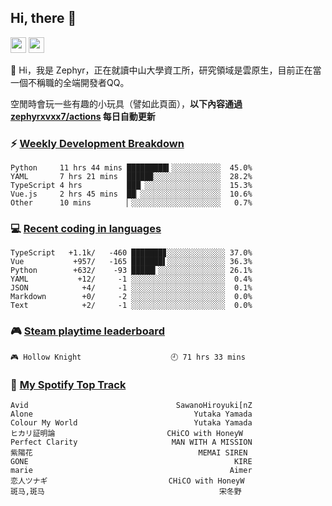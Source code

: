 <!--
**zephyrxvxx7/zephyrxvxx7** is a ✨ _special_ ✨ repository because its `README.md` (this file) appears on your GitHub profile.

Here are some ideas to get you started:

- 🔭 I’m currently working on ...
- 🌱 I’m currently learning ...
- 👯 I’m looking to collaborate on ...
- 🤔 I’m looking for help with ...
- 💬 Ask me about ...
- 📫 How to reach me: ...
- 😄 Pronouns: ...
- ⚡ Fun fact: ...
-->

## Hi, there 👋

<a href="https://www.instagram.com/zephyrxvxx7/"><img src="https://img.shields.io/badge/instagram-3f729b?&style=for-the-badge&logo=instagram&logoColor=white" height=25></a>
<a href="https://zephyrxvxx7.me/"><img src="https://img.shields.io/badge/blog-gray?&style=for-the-badge&logo=hexo&logoColor=white" height=25></a>

👋 Hi，我是 Zephyr，正在就讀中山大學資工所，研究領域是雲原生，目前正在當一個不稱職的全端開發者QQ。

空閒時會玩一些有趣的小玩具（譬如此頁面），**以下內容通過 [zephyrxvxx7/actions](https://github.com/zephyrxvxx7/zephyrxvxx7/actions) 每日自動更新**

### ⚡ [Weekly Development Breakdown](https://gist.github.com/zephyrxvxx7/ee1787313f0772b51494d051b5edde7f)

<!-- code_time start -->

```text
Python     11 hrs 44 mins █████████▍░░░░░░░░░░░  45.0%
YAML       7 hrs 21 mins  █████▉░░░░░░░░░░░░░░░  28.2%
TypeScript 4 hrs          ███▏░░░░░░░░░░░░░░░░░  15.3%
Vue.js     2 hrs 45 mins  ██▏░░░░░░░░░░░░░░░░░░  10.6%
Other      10 mins        ▏░░░░░░░░░░░░░░░░░░░░   0.7%
```

<!-- code_time end -->

### 💻 [Recent coding in languages](https://gist.github.com/zephyrxvxx7/08c5ff0fead26978490fef5d749f43ea)

<!-- code_diff start -->

```text
TypeScript   +1.1k/   -460 ███████▊░░░░░░░░░░░░░ 37.0%
Vue           +957/   -165 ███████▌░░░░░░░░░░░░░ 36.3%
Python        +632/    -93 █████▍░░░░░░░░░░░░░░░ 26.1%
YAML           +12/     -1 ░░░░░░░░░░░░░░░░░░░░░  0.4%
JSON            +4/     -1 ░░░░░░░░░░░░░░░░░░░░░  0.1%
Markdown        +0/     -2 ░░░░░░░░░░░░░░░░░░░░░  0.0%
Text            +2/     -1 ░░░░░░░░░░░░░░░░░░░░░  0.0%
```

<!-- code_diff end -->

### 🎮 [Steam playtime leaderboard](https://gist.github.com/zephyrxvxx7/f77b8978877f959b69d84723c43a4a64)

<!-- steam_time start -->

```text
🎮 Hollow Knight                    🕘 71 hrs 33 mins
```

<!-- steam_time end -->

### 🎵 [My Spotify Top Track](https://gist.github.com/zephyrxvxx7/fe159fde5ec9ebea27e03dd63a71e78f)

<!-- spotify_track start -->

```text
Avid                                 SawanoHiroyuki[nZ
Alone                                    Yutaka Yamada
Colour My World                          Yutaka Yamada
ヒカリ証明論                         CHiCO with HoneyW
Perfect Clarity                     MAN WITH A MISSION
紫陽花                                     MEMAI SIREN
GONE                                              KIRE
marie                                            Aimer
恋人ツナギ                           CHiCO with HoneyW
斑马,斑马                                       宋冬野
```

<!-- spotify_track end -->

